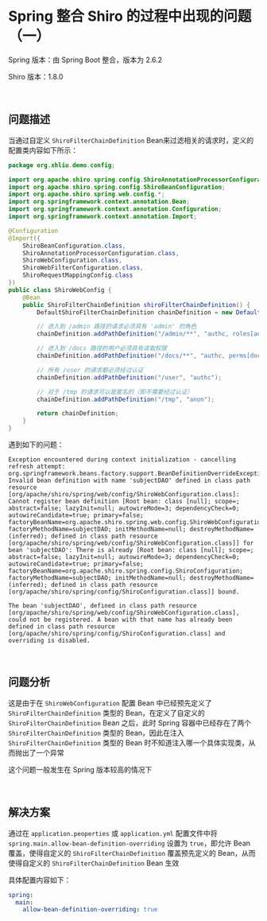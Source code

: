 # Spring 整合 Shiro 的过程中出现的问题（一）

Spring 版本：由 Spring Boot 整合，版本为 2.6.2

Shiro 版本：1.8.0

<br />

## 问题描述

当通过自定义 `ShiroFilterChainDefinition` Bean来过滤相关的请求时，定义的配置类内容如下所示：

```java
package org.xhliu.demo.config;

import org.apache.shiro.spring.config.ShiroAnnotationProcessorConfiguration;
import org.apache.shiro.spring.config.ShiroBeanConfiguration;
import org.apache.shiro.spring.web.config.*;
import org.springframework.context.annotation.Bean;
import org.springframework.context.annotation.Configuration;
import org.springframework.context.annotation.Import;

@Configuration
@Import({
    ShiroBeanConfiguration.class,
    ShiroAnnotationProcessorConfiguration.class,
    ShiroWebConfiguration.class,
    ShiroWebFilterConfiguration.class,
    ShiroRequestMappingConfig.class
})
public class ShiroWebConfig {
    @Bean
    public ShiroFilterChainDefinition shiroFilterChainDefinition() {
        DefaultShiroFilterChainDefinition chainDefinition = new DefaultShiroFilterChainDefinition();

        // 进入到 /admin 路径的请求必须具有 'admin' 的角色
        chainDefinition.addPathDefinition("/admin/**", "authc, roles[admin]");

        // 进入到 /docs 路径的用户必须具有读取权限
        chainDefinition.addPathDefinition("/docs/**", "authc, perms[document:read]");

        // 所有 /user 的请求都必须经过认证
        chainDefinition.addPathDefinition("/user", "authc");

        // 对于 /tmp 的请求可以是匿名的（即不需要经过认证）
        chainDefinition.addPathDefinition("/tmp", "anon");

        return chainDefinition;
    }
}

```



遇到如下的问题：

```text
Exception encountered during context initialization - cancelling refresh attempt: org.springframework.beans.factory.support.BeanDefinitionOverrideException: Invalid bean definition with name 'subjectDAO' defined in class path resource [org/apache/shiro/spring/web/config/ShiroWebConfiguration.class]: Cannot register bean definition [Root bean: class [null]; scope=; abstract=false; lazyInit=null; autowireMode=3; dependencyCheck=0; autowireCandidate=true; primary=false; factoryBeanName=org.apache.shiro.spring.web.config.ShiroWebConfiguration; factoryMethodName=subjectDAO; initMethodName=null; destroyMethodName=(inferred); defined in class path resource [org/apache/shiro/spring/web/config/ShiroWebConfiguration.class]] for bean 'subjectDAO': There is already [Root bean: class [null]; scope=; abstract=false; lazyInit=null; autowireMode=3; dependencyCheck=0; autowireCandidate=true; primary=false; factoryBeanName=org.apache.shiro.spring.config.ShiroConfiguration; factoryMethodName=subjectDAO; initMethodName=null; destroyMethodName=(inferred); defined in class path resource [org/apache/shiro/spring/config/ShiroConfiguration.class]] bound.

The bean 'subjectDAO', defined in class path resource [org/apache/shiro/spring/web/config/ShiroWebConfiguration.class], could not be registered. A bean with that name has already been defined in class path resource [org/apache/shiro/spring/config/ShiroConfiguration.class] and overriding is disabled.
```

<br />

## 问题分析

这是由于在 `ShiroWebConfiguration` 配置 Bean 中已经预先定义了 `ShiroFilterChainDefinition` 类型的 Bean，在定义了自定义的 `ShiroFilterChainDefinition` Bean 之后，此时 Spring 容器中已经存在了两个 `ShiroFilterChainDefinition` 类型的 Bean，因此在注入 `ShiroFilterChainDefinition` 类型的 Bean 时不知道注入哪一个具体实现类，从而抛出了一个异常

这个问题一般发生在 Spring 版本较高的情况下

<br />

## 解决方案

通过在 `application.peoperties` 或 `application.yml` 配置文件中将 `spring.main.allow-bean-definition-overriding` 设置为 `true`，即允许 Bean 覆盖，使得自定义的 `ShiroFilterChainDefinition` 覆盖预先定义的 Bean，从而使得自定义的 `ShiroFilterChainDefinition` Bean 生效

具体配置内容如下：

```yaml
spring:
  main:
    allow-bean-definition-overriding: true
```

